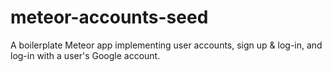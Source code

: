 # meteor-accounts-seed
A boilerplate Meteor app implementing user accounts, sign up &amp; log-in, and log-in with a user's Google account.
